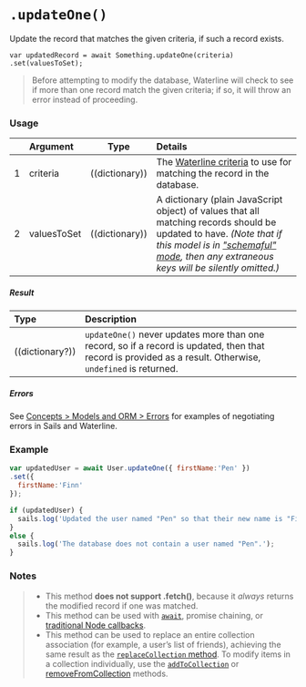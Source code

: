 # `.updateOne()`

Update the record that matches the given criteria, if such a record exists.

```usage
var updatedRecord = await Something.updateOne(criteria)
.set(valuesToSet);
```

> Before attempting to modify the database, Waterline will check to see if more than one record match the given criteria; if so, it will throw an error instead of proceeding.


### Usage

|   |     Argument        | Type              | Details                            |
|---|:--------------------|-------------------|:-----------------------------------|
| 1 | criteria            | ((dictionary))    | The [Waterline criteria](https://sailsjs.com/documentation/concepts/models-and-orm/query-language) to use for matching the record in the database.
| 2 | valuesToSet         | ((dictionary))    | A dictionary (plain JavaScript object) of values that all matching records should be updated to have.  _(Note that if this model is in ["schemaful" mode](https://sailsjs.com/documentation/concepts/models-and-orm/model-settings#?schema), then any extraneous keys will be silently omitted.)_

##### Result

| Type                | Description      |
|:--------------------|:-----------------|
| ((dictionary?))     | `updateOne()` never updates more than one record, so if a record is updated, then that record is provided as a result.  Otherwise, `undefined` is returned.


##### Errors

See [Concepts > Models and ORM > Errors](https://sailsjs.com/documentation/concepts/models-and-orm/errors) for examples of negotiating errors in Sails and Waterline.


### Example

```javascript
var updatedUser = await User.updateOne({ firstName:'Pen' })
.set({
  firstName:'Finn'
});

if (updatedUser) {
  sails.log('Updated the user named "Pen" so that their new name is "Finn".');
}
else {
  sails.log('The database does not contain a user named "Pen".');
}
```


### Notes
> + This method **does not support .fetch()**, because it _always_ returns the modified record if one was matched.
> + This method can be used with [`await`](https://github.com/mikermcneil/parley/tree/49c06ee9ed32d9c55c24e8a0e767666a6b60b7e8#usage), promise chaining, or [traditional Node callbacks](https://sailsjs.com/documentation/reference/waterline-orm/queries/exec).
> + This method can be used to replace an entire collection association (for example, a user&rsquo;s list of friends), achieving the same result as the [`replaceCollection` method](https://sailsjs.com/documentation/reference/waterline-orm/models/replace-collection).  To modify items in a collection individually, use the [`addToCollection`](https://sailsjs.com/documentation/reference/waterline-orm/models/add-to-collection) or [removeFromCollection](https://sailsjs.com/documentation/reference/waterline-orm/models/remove-from-collection) methods.


<docmeta name="displayName" value=".updateOne()">
<docmeta name="pageType" value="method">
